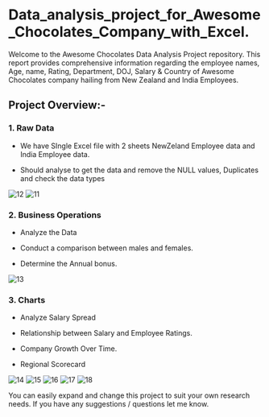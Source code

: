 # Data_analysis_project_for_Awesome_Chocolates_Company_with_Excel.

Welcome to the Awesome Chocolates Data Analysis Project repository. This report provides comprehensive information regarding the employee names, Age, name, Rating, Department, DOJ, Salary & Country of Awesome Chocolates company hailing from New Zealand and India Employees.

<h2>Project Overview:-</h2>

<h3>1. Raw Data</h3>

- We have SIngle Excel file with 2 sheets NewZeland Employee data and India Employee data.

- Should analyse to get the data and remove the NULL values, Duplicates and check the data types

![12](https://github.com/akhilkn27/Awesome-Chocolates-Excel-Report/assets/121345663/3300325f-f900-4a9d-ae43-ebd75574f268)
![11](https://github.com/akhilkn27/Awesome-Chocolates-Excel-Report/assets/121345663/bddd225f-aec0-4fad-8f19-3552cf4dd081)

<h3>2. Business Operations</h3>

- Analyze the Data
  
- Conduct a comparison between males and females.
  
- Determine the Annual bonus.

![13](https://github.com/akhilkn27/Awesome-Chocolates-Excel-Report/assets/121345663/cec43fa6-ca25-4ed8-bcb1-82eed51bce2c)

<h3>3. Charts</h3>

- Analyze Salary Spread
  
- Relationship between Salary and Employee Ratings.
  
- Company Growth Over Time.

- Regional Scorecard

![14](https://github.com/akhilkn27/Awesome-Chocolates-Excel-Report/assets/121345663/0668b19e-4afb-4c21-9bd5-17d337e49549)
![15](https://github.com/akhilkn27/Awesome-Chocolates-Excel-Report/assets/121345663/3c6c25ff-ee0f-4a11-affc-b5f289bdfc83)
![16](https://github.com/akhilkn27/Awesome-Chocolates-Excel-Report/assets/121345663/c2987101-4e40-4a1d-b9fd-137b4468c9ee)
![17](https://github.com/akhilkn27/Awesome-Chocolates-Excel-Report/assets/121345663/d2da39a4-99ab-4831-946d-5a2d54f7f626)
![18](https://github.com/akhilkn27/Awesome-Chocolates-Excel-Report/assets/121345663/b5a60b6e-9a19-49e7-8659-dd9430bfca1a)

You can easily expand and change this project to suit your own research needs. If you have any suggestions / questions let me know.

